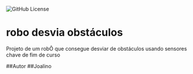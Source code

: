 ![GitHub License](https://img.shields.io/github/license/joalino/robo-desvia?style=for-the-badge)

# robo desvia obstáculos
Projeto de um robÔ que consegue desviar de obstáculos usando sensores chave de fim de curso

##Autor
##Joalino
